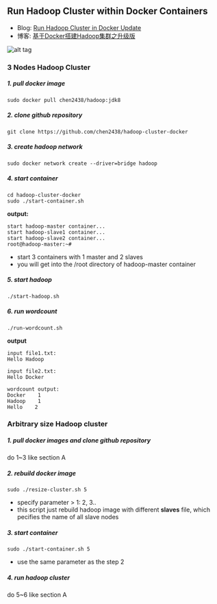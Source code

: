 ## Run Hadoop Cluster within Docker Containers

- Blog: [Run Hadoop Cluster in Docker Update](http://kiwenlau.com/2016/06/26/hadoop-cluster-docker-update-english/)
- 博客: [基于Docker搭建Hadoop集群之升级版](http://kiwenlau.com/2016/06/12/160612-hadoop-cluster-docker-update/)


![alt tag](https://raw.githubusercontent.com/kiwenlau/hadoop-cluster-docker/master/hadoop-cluster-docker.png)


### 3 Nodes Hadoop Cluster

##### 1. pull docker image

```
sudo docker pull chen2438/hadoop:jdk8
```

##### 2. clone github repository

```
git clone https://github.com/chen2438/hadoop-cluster-docker
```

##### 3. create hadoop network

```
sudo docker network create --driver=bridge hadoop
```

##### 4. start container

```
cd hadoop-cluster-docker
sudo ./start-container.sh
```

**output:**

```
start hadoop-master container...
start hadoop-slave1 container...
start hadoop-slave2 container...
root@hadoop-master:~# 
```
- start 3 containers with 1 master and 2 slaves
- you will get into the /root directory of hadoop-master container

##### 5. start hadoop

```
./start-hadoop.sh
```

##### 6. run wordcount

```
./run-wordcount.sh
```

**output**

```
input file1.txt:
Hello Hadoop

input file2.txt:
Hello Docker

wordcount output:
Docker    1
Hadoop    1
Hello    2
```

### Arbitrary size Hadoop cluster

##### 1. pull docker images and clone github repository

do 1~3 like section A

##### 2. rebuild docker image

```
sudo ./resize-cluster.sh 5
```
- specify parameter > 1: 2, 3..
- this script just rebuild hadoop image with different **slaves** file, which pecifies the name of all slave nodes


##### 3. start container

```
sudo ./start-container.sh 5
```
- use the same parameter as the step 2

##### 4. run hadoop cluster 

do 5~6 like section A

